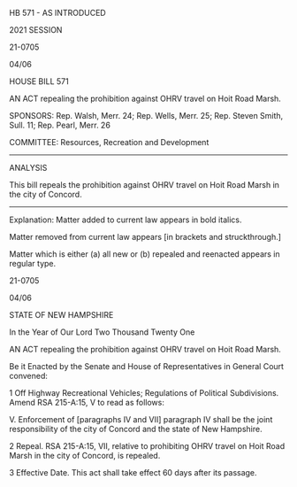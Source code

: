  HB 571 - AS INTRODUCED

 

 

2021 SESSION

 21-0705

 04/06

 

HOUSE BILL 571

 

AN ACT repealing the prohibition against OHRV travel on Hoit Road Marsh.

 

SPONSORS: Rep. Walsh, Merr. 24; Rep. Wells, Merr. 25; Rep. Steven Smith, Sull. 11; Rep. Pearl, Merr. 26

 

COMMITTEE: Resources, Recreation and Development

 

-----------------------------------------------------------------

 

ANALYSIS

 

 This bill repeals the prohibition against OHRV travel on Hoit Road Marsh in the city of Concord.

 

- - - - - - - - - - - - - - - - - - - - - - - - - - - - - - - - - - - - - - - - - - - - - - - - - - - - - - - - - - - - - - - - - - - - - - - - - - - 

 

Explanation: Matter added to current law appears in bold italics.

 Matter removed from current law appears [in brackets and struckthrough.]

 Matter which is either (a) all new or (b) repealed and reenacted appears in regular type.

 21-0705

 04/06

 

STATE OF NEW HAMPSHIRE

 

In the Year of Our Lord Two Thousand Twenty One

 

AN ACT repealing the prohibition against OHRV travel on Hoit Road Marsh.

 

Be it Enacted by the Senate and House of Representatives in General Court convened:

 

 1 Off Highway Recreational Vehicles; Regulations of Political Subdivisions. Amend RSA 215-A:15, V to read as follows:

 V. Enforcement of [paragraphs IV and VII] paragraph IV shall be the joint responsibility of the city of Concord and the state of New Hampshire.

 2 Repeal. RSA 215-A:15, VII, relative to prohibiting OHRV travel on Hoit Road Marsh in the city of Concord, is repealed.

 3 Effective Date. This act shall take effect 60 days after its passage.

